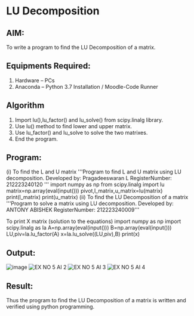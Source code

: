 # LU Decomposition 

## AIM:
To write a program to find the LU Decomposition of a matrix.

## Equipments Required:
1. Hardware – PCs
2. Anaconda – Python 3.7 Installation / Moodle-Code Runner

## Algorithm
1. Import lu(),lu_factor() and lu_solve() from scipy.linalg library.
2. Use lu() method to find lower and upper matrix.
3. Use lu_factor() and lu_solve to solve the two matrixes.
4. End the program.

## Program:
(i) To find the L and U matrix '''Program to find L and U matrix using LU decomposition. Developed by: Pragadeeswaran L RegisterNumber: 212223240120 ''' import numpy as np from scipy.linalg import lu matrix=np.array(eval(input())) pivot,l_matrix,u_matrix=lu(matrix) print(l_matrix) print(u_matrix) (ii) To find the LU Decomposition of a matrix '''Program to solve a matrix using LU decomposition. Developed by: ANTONY ABISHEK RegisterNumber: 212223240009'''

To print X matrix (solution to the equations)
import numpy as np import scipy.linalg as la A=np.array(eval(input())) B=np.array(eval(input())) LU,piv=la.lu_factor(A) x=la.lu_solve((LU,piv),B) print(x)


## Output:
![image](https://github.com/Antonyabishek2004/LU-Decomposition/assets/138849620/686906f3-a800-4097-8491-c6e6117defb3)
![EX NO 5 AI 2](https://github.com/Antonyabishek2004/LU-Decomposition/assets/138849620/67e56e6b-f3a5-475b-b116-0c01f6743811)
![EX NO 5 AI 3](https://github.com/Antonyabishek2004/LU-Decomposition/assets/138849620/59d1bc8a-184e-4f18-a1a9-e072605a3af7)
![EX NO 5 AI 4](https://github.com/Antonyabishek2004/LU-Decomposition/assets/138849620/66916bf9-969e-40e4-b86b-787de77be75c)




## Result:
Thus the program to find the LU Decomposition of a matrix is written and verified using python programming.

